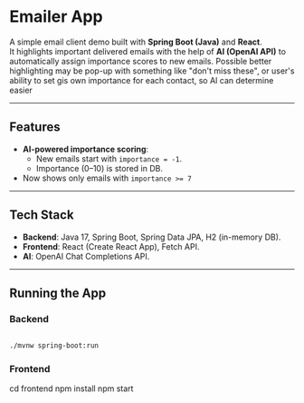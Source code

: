 # Emailer App  

A simple email client demo built with **Spring Boot (Java)** and **React**.  
It highlights important delivered emails with the help of **AI (OpenAI API)** to automatically assign importance scores to new emails. Possible better highlighting may be pop-up with something like "don't miss these", or user's ability to set gis own importance for each contact, so AI can determine easier  

---

## Features
- **AI-powered importance scoring**:  
  - New emails start with `importance = -1`.  
  - Importance (0–10) is stored in DB.  
- Now shows only emails with `importance >= 7`

---

## Tech Stack  
- **Backend**: Java 17, Spring Boot, Spring Data JPA, H2 (in-memory DB).  
- **Frontend**: React (Create React App), Fetch API.  
- **AI**: OpenAI Chat Completions API.  

---

## Running the App  

### Backend  
```bash

./mvnw spring-boot:run
```
### Frontend
cd frontend
npm install
npm start
